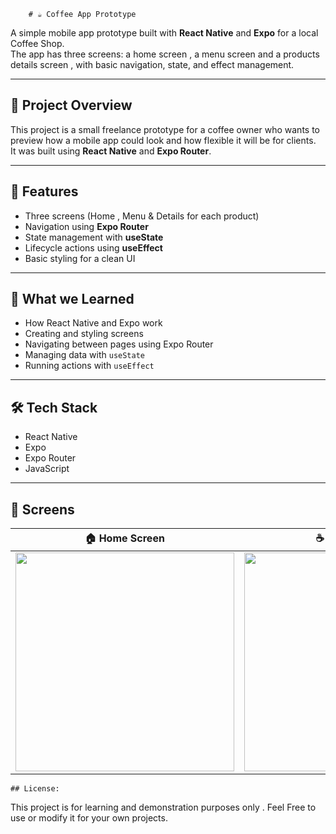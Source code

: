          

        # ☕ Coffee App Prototype

A simple mobile app prototype built with **React Native** and **Expo** for a local Coffee Shop.  
The app has three screens: a home screen , a menu screen and a products details screen , with basic navigation, state, and effect management.

---

## 🚀 Project Overview

This project is a small freelance prototype for a coffee owner who wants to preview how a mobile app could look and how flexible it will be for clients.  
It was built using **React Native** and **Expo Router**.

---

## 📱 Features

- Three screens (Home , Menu & Details for each product)
- Navigation using **Expo Router**
- State management with **useState**
- Lifecycle actions using **useEffect**
- Basic styling for a clean UI

---

## 🧠 What we Learned

- How React Native and Expo work  
- Creating and styling screens  
- Navigating between pages using Expo Router  
- Managing data with `useState`  
- Running actions with `useEffect`

---

## 🛠️ Tech Stack

- React Native  
- Expo  
- Expo Router  
- JavaScript

---



## 📸 Screens

| 🏠 Home Screen | ☕ Menu Screen | 📋 Details Screen |
|----------------|----------------|-------------------|
| <img src="https://ik.imagekit.io/ses5xq9vra/Screenshot_20251024_115159_Expo_Go.jpg?updatedAt=1761306008551" width="350"/> | <img src="https://ik.imagekit.io/ses5xq9vra/Screenshot_20251024_115204_Expo_Go.jpg?updatedAt=1761306008761" width="350"/> | <img src="https://ik.imagekit.io/ses5xq9vra/Screenshot_20251024_115232_Expo_Go.jpg?updatedAt=1761305919754" width="350"/> |





    ## License:
   This project is for learning and demonstration purposes only .
   Feel Free to use or modify it for your own projects.










     
